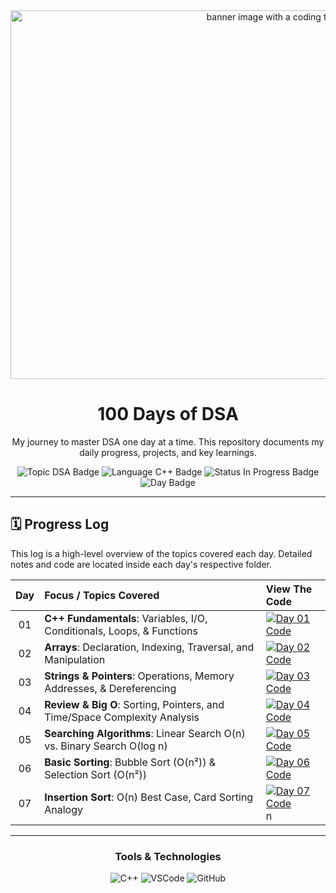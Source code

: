 <div align="center">
   <img width="1022" height="590" alt=" banner image with a coding theme and the text 'Development'" src="https://github.com/user-attachments/assets/0bb94ed8-163c-4260-b104-baedd34c4ad9" />

  <h1>100 Days of DSA</h1>

  <p>My journey to master DSA one day at a time. This repository documents my daily progress, projects, and key learnings.</p>

  <p>
    <img src="https://img.shields.io/badge/Topic-Data%20Structures%20%26%20Algorithms-blue?style=for-the-badge" alt="Topic DSA Badge"/>
    <img src="https://img.shields.io/badge/Language-C%2B%2B-blue?style=for-the-badge&logo=c%2B%2B&logoColor=white" alt="Language C++ Badge"/>
    <img src="https://img.shields.io/badge/Status-In%20Progress-green?style=for-the-badge" alt="Status In Progress Badge"/>
    <img src="https://img.shields.io/badge/Day-7%2F100-brightgreen?style=for-the-badge" alt="Day Badge"/>
  </p>

</div>

---

## 🗓️ Progress Log

This log is a high-level overview of the topics covered each day. Detailed notes and code are located inside each day's respective folder.

| Day | Focus / Topics Covered                                                      | View The Code                                                                    |
|:---:|:----------------------------------------------------------------------------|:---------------------------------------------------------------------------------|
| 01  | **C++ Fundamentals**: Variables, I/O, Conditionals, Loops, & Functions      | [![Day 01 Code][shield]](./DAY_1/)                                               |
| 02  | **Arrays**: Declaration, Indexing, Traversal, and Manipulation              | [![Day 02 Code][shield]](./DAY_2/)                                               |
| 03  | **Strings & Pointers**: Operations, Memory Addresses, & Dereferencing       | [![Day 03 Code][shield]](./DAY_3/)                                               |
| 04  | **Review & Big O**: Sorting, Pointers, and Time/Space Complexity Analysis   | [![Day 04 Code][shield]](./DAY_4/)                                               |
| 05  | **Searching Algorithms**: Linear Search O(n) vs. Binary Search O(log n)     | [![Day 05 Code][shield]](./DAY_5/)                                               |
| 06  | **Basic Sorting**: Bubble Sort (O(n²)) & Selection Sort (O(n²))             | [![Day 06 Code][shield]](./DAY_6/)                                               |
| 07  | **Insertion Sort**: O(n) Best Case, Card Sorting Analogy                    | [![Day 07 Code][shield]](./DAY_7/)                                          n    |
---

<div align="center">
  <h3>Tools & Technologies</h3>
  <p>
    <img src="https://img.shields.io/badge/C%2B%2B-00599C?style=for-the-badge&logo=c%2B%2B&logoColor=white" alt="C++"/>
    <img src="https://img.shields.io/badge/Visual_Studio_Code-007ACC?style=for-the-badge&logo=visual-studio-code&logoColor=white" alt="VSCode"/>
    <img src="https://img.shields.io/badge/GitHub-181717?style=for-the-badge&logo=github&logoColor=white" alt="GitHub"/>
  </p>
</div>

[shield]: https://img.shields.io/badge/Code-►-9cf?style=for-the-badge&logo=github

